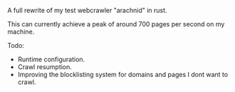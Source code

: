 A full rewrite of my test webcrawler "arachnid" in rust.

This can currently achieve a peak of around 700 pages per second on my machine.

Todo:

- Runtime configuration.
- Crawl resumption.
- Improving the blocklisting system for domains and pages I dont want to crawl.
